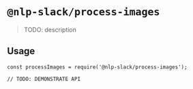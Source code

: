 # `@nlp-slack/process-images`

> TODO: description

## Usage

```
const processImages = require('@nlp-slack/process-images');

// TODO: DEMONSTRATE API
```
